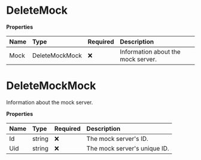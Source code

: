 # DeleteMock

**Properties**

| Name | Type           | Required | Description                        |
| :--- | :------------- | :------- | :--------------------------------- |
| Mock | DeleteMockMock | ❌       | Information about the mock server. |

# DeleteMockMock

Information about the mock server.

**Properties**

| Name | Type   | Required | Description                  |
| :--- | :----- | :------- | :--------------------------- |
| Id   | string | ❌       | The mock server's ID.        |
| Uid  | string | ❌       | The mock server's unique ID. |

<!-- This file was generated by liblab | https://liblab.com/ -->
